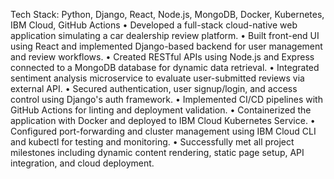 Tech Stack: Python, Django, React, Node.js, MongoDB, Docker, Kubernetes, IBM Cloud, GitHub Actions
•	Developed a full-stack cloud-native web application simulating a car dealership review platform.
•	Built front-end UI using React and implemented Django-based backend for user management and review workflows.
•	Created RESTful APIs using Node.js and Express connected to a MongoDB database for dynamic data retrieval.
•	Integrated sentiment analysis microservice to evaluate user-submitted reviews via external API.
•	Secured authentication, user signup/login, and access control using Django's auth framework.
•	Implemented CI/CD pipelines with GitHub Actions for linting and deployment validation.
•	Containerized the application with Docker and deployed to IBM Cloud Kubernetes Service.
•	Configured port-forwarding and cluster management using IBM Cloud CLI and kubectl for testing and monitoring.
•	Successfully met all project milestones including dynamic content rendering, static page setup, API integration, and cloud deployment.

